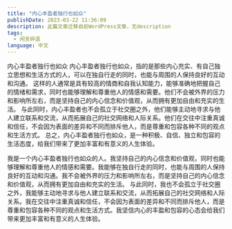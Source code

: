 ```yaml
---
title: "内心丰盈者独行也如众"
publishDate: 2023-03-22 11:36:09 
description: 此篇文章迁移自前WordPress文章，无description
tags:
  - 闲言碎语
language: 中文
---
```


内心丰盈者独行也如众 内心丰盈者独行也如众，指的是那些内心充实、有自己独立思想和生活方式的人，可以在独自行走的同时，也能与周围的人保持良好的互动和沟通。 这样的人通常是具有较高的情商和自我认知能力，能够准确地把握自己的情绪和需求，同时也能够理解和尊重他人的情感和需要。他们不会被外界的压力和影响所左右，而是坚持自己的内心信念和价值观，从而拥有更加自由和充实的生活。 与此同时，内心丰盈者也不会孤立于社交圈之外，他们能够主动地寻求与他人建立联系和交流，从而拓展自己的社交网络和人际关系。他们在交往中注重真诚和信任，不会因为表面的差异和不同而排斥他人，而是尊重和包容各种不同的观点和生活方式。 总之，内心丰盈者独行也如众，是一种积极、自信、独立和包容的生活态度，给我们带来了更加丰富和有意义的人生体验。

我是一个内心丰盈者独行也如众的人。我坚持自己的内心信念和价值观，同时也能够理解和尊重他人的情感和需要。我能够在独自行走的同时，也能与周围的人保持良好的互动和沟通。我不会被外界的压力和影响所左右，而是坚持自己的内心信念和价值观，从而拥有更加自由和充实的生活。 与此同时，我也不会孤立于社交圈之外，我能够主动地寻求与他人建立联系和交流，从而拓展自己的社交网络和人际关系。我在交往中注重真诚和信任，不会因为表面的差异和不同而排斥他人，而是尊重和包容各种不同的观点和生活方式。我坚信内心的丰盈和包容的心态会给我们带来更加丰富和有意义的人生体验。
